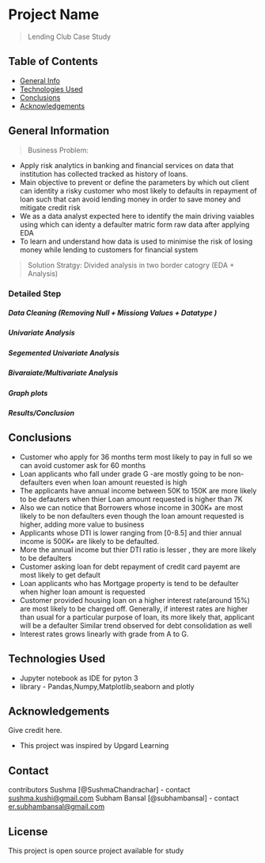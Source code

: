 # Project Name
> Lending Club Case Study

## Table of Contents
* [General Info](#general-information)
* [Technologies Used](#technologies-used)
* [Conclusions](#conclusions)
* [Acknowledgements](#acknowledgements)

## General Information
> Business Problem:
- Apply risk analytics in banking and financial services on data that institution has collected tracked as history of loans.
- Main objective to prevent or define the parameters by which out client can identity a risky customer who most likely to defaults in repayment of loan such that can avoid lending money in order to save money and mitigate credit risk
- We as a data analyst expected here to identify the main driving vaiables using which can identy a defaulter matric form raw data after applying EDA
- To learn and understand how data is used to minimise the risk of losing money while lending to customers for financial  system

> Solution Stratgy: 
Divided analysis in two border catogry (EDA + Analysis)

### Detailed Step
##### Data Cleaning (Removing Null + Missiong Values + Datatype )
##### Univariate Analysis
##### Segemented Univariate Analysis
##### Bivaraiate/Multivariate Analysis
##### Graph plots
##### Results/Conclusion

## Conclusions

- Customer who apply for 36 months term most likely to pay in full so we can avoid customer ask for 60 months 
- Loan applicants who fall under grade G -are mostly going to be non-defaulters even when loan amount reuested is high
- The applicants have annual income between 50K to 150K are more likely to be defauters when thier Loan amount requested is higher than 7K
- Also we can notice that Borrowers whose income in 300K+ are most likely to be non defaulters even though the loan amount requested is higher, adding more value to business
- Applicants whose DTI is lower ranging from [0-8.5] and thier annual income is 500K+ are likely to be defaulted.
- More the annual income but thier DTI ratio is lesser , they are more likely to be defaulters
- Customer asking loan for debt repayment of credit card payemt are most likely to get default
- Loan applicants who has Mortgage property is tend to be defaulter when higher loan amount is requested 
- Customer provided housing loan on a higher interest rate(around 15%) are most likely to be charged off. Generally, if interest rates are higher than usual for a particular purpose of loan, its more likely that, applicant will be a defaulter
Similar trend observed for debt consolidation as well
- Interest rates grows linearly with grade from A to G.

## Technologies Used
-  Jupyter notebook as IDE for pyton 3 
-  library - Pandas,Numpy,Matplotlib,seaborn and plotly


## Acknowledgements
Give credit here.
- This project was inspired by Upgard Learning

## Contact
contributors 
Sushma [@SushmaChandrachar] - contact sushma.kushi@gmail.com
Subham Bansal [@subhambansal] - contact er.subhambansal@gmail.com

## License
This project is open source project available for study